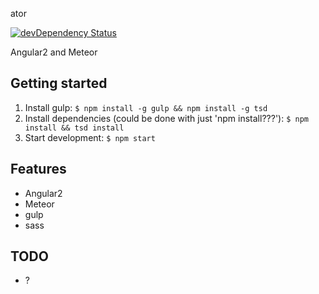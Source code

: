 ator

[![devDependency Status](https://david-dm.org/sebastiankr/accelerator/dev-status.svg)](https://david-dm.org/sebastiankr/accelerator#info=devDependencies)

Angular2 and Meteor

## Getting started

1. Install gulp: `$ npm install -g gulp && npm install -g tsd`
2. Install dependencies (could be done with just 'npm install???'): `$ npm install && tsd install`
3. Start development: `$ npm start`


## Features

- Angular2
- Meteor
- gulp
- sass

## TODO

- ?

